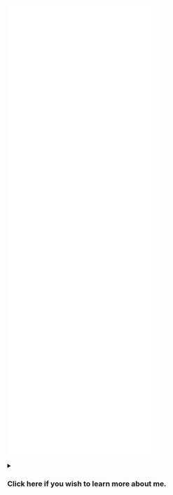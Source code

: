 [![Metrics](/github-metrics.svg)](https://metrics.lecoq.io/embed)
<details>
    <summary><h3>Click here if you wish to learn more about me.</h3></summary>
    <h4>Development Environment</h4>
<p>
I am a fancier of Sublime Text and Vim,
my setups are respectively <a href="https://github.com/Endermanbugzjfc/sublime-text-config">here</a>
and <a href="https://github.com/Endermanbugzjfc/nvim-config">there</a>.
I have experience with JetBrains IDEs and currently use NvChad ordinarily.
Occasionally, VSCode via GitHub Codespace is my secondary choice when my device is unavailable.

For version control,
I use Git CLI or Sublime Merge depending on the situation.
</p>
    <h4>Operating System</h4>
<p>
I have experience with Windows, MacOS and Ubuntu.
Furthermore, I stayed on each of them for at least three years.
</p>
    <h4>Goal and Pathway</h4>
<p>
I set my sights on mastering advanced Rust and discovering new frameworks for other languages.
</p>
    <h4>Social</h4>
<p>
Being an old member of the PocketMine-MP community,
I am highly active on its <a href="https://discord.gg/DYSEf2WGPQ">Discord Server</a>.
<code>zjfc</code> is my Discord tag.

I tend to be apathetic towards other social networking platforms.
If you wish to enquire further,
please email me at <a href="mailto:endermanbugzjfc@gmail.com">endermanbugzjfc@gmail.com</a>.
It might take a while for me to catch the information,
therefore I appreciate your patience.
</p>
</details>
